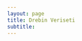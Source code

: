 ```yaml
---
layout: page
title: Drebin Veriseti
subtitle: 
---
```


<div id="pieChart"></div>

<script src="https://cdnjs.cloudflare.com/ajax/libs/d3/3.4.4/d3.min.js"></script>
<script src="../d3pie.min.js"></script>
<script>
var pie = new d3pie("pieChart", {
	"header": {
		"title": {
			"text": "Drebin Veri Seti",
			"fontSize": 24,
			"font": "open sans"
		},
		"subtitle": {
			"text": "Drebin Veri Setine Ait Uygulamaların İzin İstatistikleri",
			"color": "#999999",
			"fontSize": 12,
			"font": "open sans"
		},
		"titleSubtitlePadding": 9
	},
	"footer": {
		"text": "[] ",
		"color": "#999999",
		"fontSize": 10,
		"font": "open sans",
		"location": "bottom-left"
	},
	"size": {
		"canvasWidth": 590,
		"pieOuterRadius": "90%"
	},
	"data": {
		"sortOrder": "value-desc",
		"content": [
			{
				"label": "INTERNET",
				"value": 5331,
				"color": "#2383c1"
			},
			{
				"label": "READ_PHONE_STATE",
				"value": 4937,
				"color": "#64a61f"
			},
			{
				"label": "WRITE_EXTERNAL_STORAGE",
				"value": 3719,
				"color": "#7b6788"
			},
			{
				"label": "ACCESS_NETWORK_STATE",
				"value": 3671,
				"color": "#a05c56"
			},
			{
				"label": "SEND_SMS",
				"value": 2996,
				"color": "#961919"
			},
			{
				"label": "RECEIVE_BOOT_COMPLETED",
				"value": 2669,
				"color": "#d8d239"
			},
			{
				"label": "ACCESS_WIFI_STATE",
				"value": 2427,
				"color": "#e98125"
			},
			{
				"label": "RECEIVE_SMS",
				"value": 2136,
				"color": "#d0743c"
			},
			{
				"label": "WAKE_LOCK",
				"value": 2129,
				"color": "#635122"
			},
			{
				"label": "READ_SMS",
				"value": 2079,
				"color": "#6ada6a"
			}
		]
	},
	"labels": {
		"outer": {
			"pieDistance": 32
		},
		"inner": {
			"hideWhenLessThanPercentage": 3
		},
		"mainLabel": {
			"fontSize": 11
		},
		"percentage": {
			"color": "#ffffff",
			"decimalPlaces": 0
		},
		"value": {
			"color": "#adadad",
			"fontSize": 11
		},
		"lines": {
			"enabled": true
		},
		"truncation": {
			"enabled": true
		}
	},
	"effects": {
		"pullOutSegmentOnClick": {
			"effect": "linear",
			"speed": 400,
			"size": 8
		}
	},
	"misc": {
		"gradient": {
			"enabled": true,
			"percentage": 100
		}
	}
});
</script>